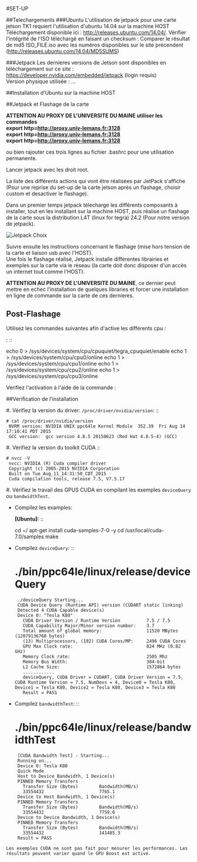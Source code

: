 #SET-UP

##Telechargements
###Ubuntu
L'utilisation de jetpack pour une carte jetson TK1 requiert l'utilisation d'ubuntu 14.04 sur la machine HOST
Téléchargement disponible ici : http://releases.ubuntu.com/14.04/.
Vérifier l'intégrité de l'ISO téléchargé en faisant un checksum : Comparer le résultat de md5 ISO_FILE.iso avec les numéros disponibles sur le site précendent (http://releases.ubuntu.com/14.04/MD5SUMS)

###Jetpack
Les dernieres versions de Jetson sont disponibles en téléchargement sur ce site : https://developer.nvidia.com/embedded/jetpack (login requis)  
Version physique utilisée : ...

##Installation d'Ubuntu sur la machine HOST



##Jetpack et Flashage de la carte 

**ATTENTION AU PROXY DE L'UNIVERSITE DU MAINE
utiliser les commandes  
export http=http://proxy.univ-lemans.fr:3128  
export http=http://proxy.univ-lemans.fr:3128  
export http=http://proxy.univ-lemans.fr:3128**  

ou bien rajouter ces trois lignes au fichier .bashrc pour une utilisation permanente.

Lancer jetpack avec les droit root.

La liste des différents actions qui vont être réalisées par JetPack s'affiche (Pour une reprise du set-up de la carte jetson après un flashage, choisir custom et desactiver le flashage).  

Dans un premier temps jetpack télecharge les différents composants à installer, tout en les installant sur la machine HOST, puis réalise un flashage de la carte sous la distribution L4T (linux for tegra) 24.2 (Pour notre version de jetpack).

![Jetpack Choix](https://github.com/matEhickey/Projet-CUDA-M2/blob/master/Documentation/sourcesSite/img/jetpack_choice.png?raw=true)

Suivre ensuite les instructions concernant le flashage (mise hors tension de la carte et liaison usb avec l'HOST).  
Une fois le flashage réalisé, Jetpack installe différentes librairies et exemples sur la carte via le réseau (la carte doit donc disposer d'un accès un internet tout comme l'HOST).


**ATTENTION AU PROXY DE L'UNIVERSITE DU MAINE**, ce dernier peut mettre en echec l'installation de quelques libraries et forcer une installation en ligne de commande sur la carte de ces dernieres.

  
## Post-Flashage

Utilisez les commandes suivantes afin d'active les différents cpu :

: ::

  echo 0 > /sys/devices/system/cpu/cpuquiet/tegra_cpuquiet/enable
  echo 1 > /sys/devices/system/cpu/cpu0/online
  echo 1 > /sys/devices/system/cpu/cpu1/online
  echo 1 > /sys/devices/system/cpu/cpu2/online
  echo 1 > /sys/devices/system/cpu/cpu3/online

Verifiez l'activation à l'aide de la commande :

##Verification de l'installation

#. Vérifiez la version du driver: ``/proc/driver/nvidia/version``: ::
  
    # cat /proc/driver/nvidia/version
     NVRM version: NVIDIA UNIX ppc64le Kernel Module  352.39  Fri Aug 14 17:10:41 PDT 2015
     GCC version:  gcc version 4.8.5 20150623 (Red Hat 4.8.5-4) (GCC) 

#. Vérifiez la version du toolkit CUDA ::

    # nvcc -V
     nvcc: NVIDIA (R) Cuda compiler driver
     Copyright (c) 2005-2015 NVIDIA Corporation
     Built on Tue_Aug_11_14:31:50_CDT_2015
     Cuda compilation tools, release 7.5, V7.5.17

#. Vérifiez le travail des GPUS CUDA en compilant les exemples ``deviceQuery`` ou ``bandwidthTest``.

   * Compilez les examples:

     **[Ubuntu]:** ::

        cd ~/
        apt-get install cuda-samples-7-0 -y
        cd /usr/local/cuda-7.0/samples 
        make 

   * Compilez ``deviceQuery``: ::

        # ./bin/ppc64le/linux/release/deviceQuery   
          ./deviceQuery Starting...
          CUDA Device Query (Runtime API) version (CUDART static linking)
          Detected 4 CUDA Capable device(s)
          Device 0: "Tesla K80"
            CUDA Driver Version / Runtime Version          7.5 / 7.5
            CUDA Capability Major/Minor version number:    3.7
            Total amount of global memory:                 11520 MBytes (12079136768 bytes)
            (13) Multiprocessors, (192) CUDA Cores/MP:     2496 CUDA Cores
            GPU Max Clock rate:                            824 MHz (0.82 GHz)
            Memory Clock rate:                             2505 Mhz
            Memory Bus Width:                              384-bit
            L2 Cache Size:                                 1572864 bytes
            ............
            deviceQuery, CUDA Driver = CUDART, CUDA Driver Version = 7.5, CUDA Runtime Version = 7.5, NumDevs = 4, Device0 = Tesla K80, Device1 = Tesla K80, Device2 = Tesla K80, Device3 = Tesla K80
            Result = PASS
   
   * Compilez ``bandwidthTest``: ::
 
        # ./bin/ppc64le/linux/release/bandwidthTest
          [CUDA Bandwidth Test] - Starting...
          Running on...
          Device 0: Tesla K80
          Quick Mode
          Host to Device Bandwidth, 1 Device(s)
          PINNED Memory Transfers
            Transfer Size (Bytes)        Bandwidth(MB/s)
            33554432                     7765.1
          Device to Host Bandwidth, 1 Device(s)
          PINNED Memory Transfers
            Transfer Size (Bytes)        Bandwidth(MB/s)
            33554432                     7759.6
          Device to Device Bandwidth, 1 Device(s)
          PINNED Memory Transfers
            Transfer Size (Bytes)        Bandwidth(MB/s)
            33554432                     141485.3
          Result = PASS
    Les exemples CUDA ne sont pas fait pour mesurer les performances. Les résultats peuvent varier quand le GPU Boost est activé.
  






